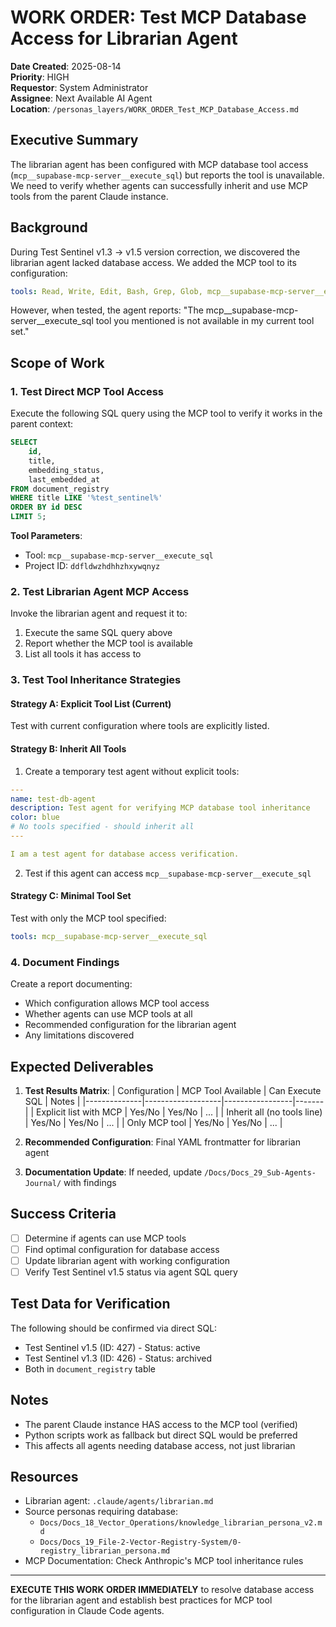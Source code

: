 # WORK ORDER: Test MCP Database Access for Librarian Agent

**Date Created**: 2025-08-14  
**Priority**: HIGH  
**Requestor**: System Administrator  
**Assignee**: Next Available AI Agent  
**Location**: `/personas_layers/WORK_ORDER_Test_MCP_Database_Access.md`

## Executive Summary

The librarian agent has been configured with MCP database tool access (`mcp__supabase-mcp-server__execute_sql`) but reports the tool is unavailable. We need to verify whether agents can successfully inherit and use MCP tools from the parent Claude instance.

## Background

During Test Sentinel v1.3 → v1.5 version correction, we discovered the librarian agent lacked database access. We added the MCP tool to its configuration:

```yaml
tools: Read, Write, Edit, Bash, Grep, Glob, mcp__supabase-mcp-server__execute_sql
```

However, when tested, the agent reports: "The mcp__supabase-mcp-server__execute_sql tool you mentioned is not available in my current tool set."

## Scope of Work

### 1. Test Direct MCP Tool Access
Execute the following SQL query using the MCP tool to verify it works in the parent context:

```sql
SELECT 
    id, 
    title, 
    embedding_status, 
    last_embedded_at
FROM document_registry 
WHERE title LIKE '%test_sentinel%' 
ORDER BY id DESC 
LIMIT 5;
```

**Tool Parameters**:
- Tool: `mcp__supabase-mcp-server__execute_sql`
- Project ID: `ddfldwzhdhhzhxywqnyz`

### 2. Test Librarian Agent MCP Access
Invoke the librarian agent and request it to:
1. Execute the same SQL query above
2. Report whether the MCP tool is available
3. List all tools it has access to

### 3. Test Tool Inheritance Strategies

#### Strategy A: Explicit Tool List (Current)
Test with current configuration where tools are explicitly listed.

#### Strategy B: Inherit All Tools
1. Create a temporary test agent without explicit tools:
```yaml
---
name: test-db-agent
description: Test agent for verifying MCP database tool inheritance
color: blue
# No tools specified - should inherit all
---

I am a test agent for database access verification.
```

2. Test if this agent can access `mcp__supabase-mcp-server__execute_sql`

#### Strategy C: Minimal Tool Set
Test with only the MCP tool specified:
```yaml
tools: mcp__supabase-mcp-server__execute_sql
```

### 4. Document Findings

Create a report documenting:
- Which configuration allows MCP tool access
- Whether agents can use MCP tools at all
- Recommended configuration for the librarian agent
- Any limitations discovered

## Expected Deliverables

1. **Test Results Matrix**:
   | Configuration | MCP Tool Available | Can Execute SQL | Notes |
   |--------------|-------------------|-----------------|-------|
   | Explicit list with MCP | Yes/No | Yes/No | ... |
   | Inherit all (no tools line) | Yes/No | Yes/No | ... |
   | Only MCP tool | Yes/No | Yes/No | ... |

2. **Recommended Configuration**: Final YAML frontmatter for librarian agent

3. **Documentation Update**: If needed, update `/Docs/Docs_29_Sub-Agents-Journal/` with findings

## Success Criteria

- [ ] Determine if agents can use MCP tools
- [ ] Find optimal configuration for database access
- [ ] Update librarian agent with working configuration
- [ ] Verify Test Sentinel v1.5 status via agent SQL query

## Test Data for Verification

The following should be confirmed via direct SQL:
- Test Sentinel v1.5 (ID: 427) - Status: active
- Test Sentinel v1.3 (ID: 426) - Status: archived
- Both in `document_registry` table

## Notes

- The parent Claude instance HAS access to the MCP tool (verified)
- Python scripts work as fallback but direct SQL would be preferred
- This affects all agents needing database access, not just librarian

## Resources

- Librarian agent: `.claude/agents/librarian.md`
- Source personas requiring database:
  - `Docs/Docs_18_Vector_Operations/knowledge_librarian_persona_v2.md`
  - `Docs/Docs_19_File-2-Vector-Registry-System/0-registry_librarian_persona.md`
- MCP Documentation: Check Anthropic's MCP tool inheritance rules

---

**EXECUTE THIS WORK ORDER IMMEDIATELY** to resolve database access for the librarian agent and establish best practices for MCP tool configuration in Claude Code agents.